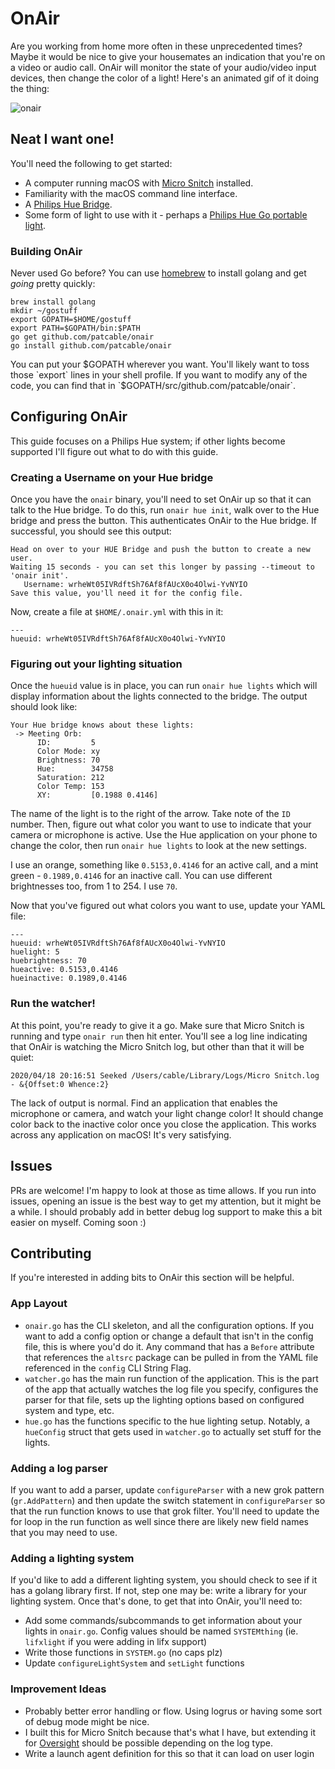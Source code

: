 # OnAir

Are you working from home more often in these unprecedented times? Maybe it would be nice to give your housemates an indication that you're on a video or audio call. OnAir will monitor the state of your audio/video input devices, then change the color of a light! Here's an animated gif of it doing the thing:

![onair](https://user-images.githubusercontent.com/2254952/79677012-47662c80-81ba-11ea-966b-99fd86452e41.gif)

## Neat I want one!

You'll need the following to get started:
* A computer running macOS with [Micro Snitch](https://obdev.at/products/microsnitch/index.html) installed.
* Familiarity with the macOS command line interface.
* A [Philips Hue Bridge](https://www2.meethue.com/en-us/p/hue-bridge/046677458478).
* Some form of light to use with it - perhaps a [Philips Hue Go portable light](https://www2.meethue.com/en-us/p/hue-white-and-color-ambiance-go-portable-light/714606048).

### Building OnAir
Never used Go before? You can use [homebrew](https://brew.sh/) to install golang and get _going_ pretty quickly:

```
brew install golang
mkdir ~/gostuff
export GOPATH=$HOME/gostuff
export PATH=$GOPATH/bin:$PATH
go get github.com/patcable/onair
go install github.com/patcable/onair
```

You can put your $GOPATH wherever you want. You'll likely want to toss those `export` lines in your shell profile. If you want to modify any of the code, you can find that in `$GOPATH/src/github.com/patcable/onair`.

## Configuring OnAir

This guide focuses on a Philips Hue system; if other lights become supported I'll figure out what to do with this guide.

### Creating a Username on your Hue bridge
Once you have the `onair` binary, you'll need to set OnAir up so that it can talk to the Hue bridge. To do this, run `onair hue init`, walk over to the Hue bridge and press the button. This authenticates OnAir to the Hue bridge. If successful, you should see this output:

```
Head on over to your HUE Bridge and push the button to create a new user.
Waiting 15 seconds - you can set this longer by passing --timeout to 'onair init'.
   Username: wrheWt05IVRdftSh76Af8fAUcX0o4Olwi-YvNYIO
Save this value, you'll need it for the config file.
```

Now, create a file at `$HOME/.onair.yml` with this in it:

```
---
hueuid: wrheWt05IVRdftSh76Af8fAUcX0o4Olwi-YvNYIO
```

### Figuring out your lighting situation
Once the `hueuid` value is in place, you can run `onair hue lights` which will display information about the lights connected to the bridge. The output should look like:

```
Your Hue bridge knows about these lights:
 -> Meeting Orb:
      ID:         5
      Color Mode: xy
      Brightness: 70
      Hue:        34758
      Saturation: 212
      Color Temp: 153
      XY:         [0.1988 0.4146]
```

The name of the light is to the right of the arrow. Take note of the `ID` number. Then, figure out what color you want to use to indicate that your camera or microphone is active. Use the Hue application on your phone to change the color, then run `onair hue lights` to look at the new settings.

I use an orange, something like `0.5153,0.4146` for an active call, and a mint green - `0.1989,0.4146` for an inactive call. You can use different brightnesses too, from 1 to 254. I use `70`.

Now that you've figured out what colors you want to use, update your YAML file:

```
---
hueuid: wrheWt05IVRdftSh76Af8fAUcX0o4Olwi-YvNYIO
huelight: 5
huebrightness: 70
hueactive: 0.5153,0.4146
hueinactive: 0.1989,0.4146
```

### Run the watcher!
At this point, you're ready to give it a go. Make sure that Micro Snitch is running and type `onair run` then hit enter. You'll see a log line indicating that OnAir is watching the Micro Snitch log, but other than that it will be quiet:
```
2020/04/18 20:16:51 Seeked /Users/cable/Library/Logs/Micro Snitch.log - &{Offset:0 Whence:2}
```

The lack of output is normal. Find an application that enables the microphone or camera, and watch your light change color! It should change color back to the inactive color once you close the application. This works across any application on macOS! It's very satisfying.

## Issues
PRs are welcome! I'm happy to look at those as time allows. If you run into issues, opening an issue is the best way to get my attention, but it might be a while. I should probably add in better debug log support to make this a bit easier on myself. Coming soon :)

## Contributing

If you're interested in adding bits to OnAir this section will be helpful.

### App Layout
* `onair.go` has the CLI skeleton, and all the configuration options. If you want to add a config option or change a default that isn't in the config file, this is where you'd do it. Any command that has a `Before` attribute that references the `altsrc` package can be pulled in from the YAML file referenced in the `config` CLI String Flag.
* `watcher.go` has the main run function of the application. This is the part of the app that actually watches the log file you specify, configures the parser for that file, sets up the lighting options based on configured system and type, etc. 
* `hue.go` has the functions specific to the hue lighting setup. Notably, a `hueConfig` struct that gets used in `watcher.go` to actually set stuff for the lights.

### Adding a log parser
If you want to add a parser, update `configureParser` with a new grok pattern (`gr.AddPattern`) and then update the switch statement in `configureParser` so that the run function knows to use that grok filter. You'll need to update the for loop in the run function as well since there are likely new field names that you may need to use.

### Adding a lighting system
If you'd like to add a different lighting system, you should check to see if it has a golang library first. If not, step one may be: write a library for your lighting system. Once that's done, to get that into OnAir, you'll need to:

* Add some commands/subcommands to get information about your lights in `onair.go`. Config values should be named `SYSTEMthing` (ie. `lifxlight` if you were adding in lifx support)
* Write those functions in `SYSTEM.go` (no caps plz) 
* Update `configureLightSystem` and `setLight` functions

### Improvement Ideas
* Probably better error handling or flow. Using logrus or having some sort of debug mode might be nice.
* I built this for Micro Snitch because that's what I have, but extending it for [Oversight](https://objective-see.com/products/oversight.html) should be possible depending on the log type.
* Write a launch agent definition for this so that it can load on user login
